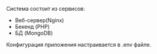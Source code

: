 Система состоит из сервисов:
- Веб-сервер(Nginx)
- Бекенд (PHP)
- БД (MongoDB)

Конфигурация приложения настраивается в .env файле.
